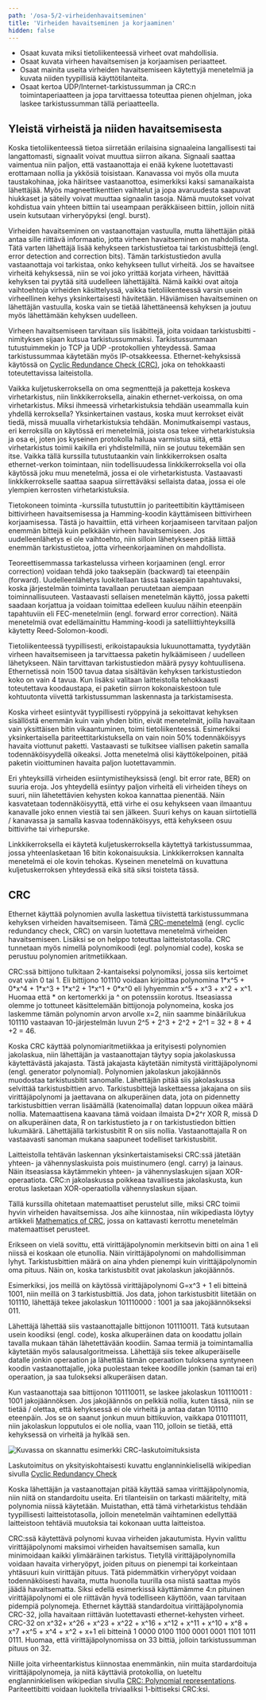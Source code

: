 ```yaml
---
path: '/osa-5/2-virheidenhavaitseminen'
title: 'Virheiden havaitseminen ja korjaaminen'
hidden: false
---
```



<text-box variant='learningObjectives' name='Oppimistavoitteet'>

- Osaat kuvata miksi tietoliikenteessä virheet ovat mahdollisia.
- Osaat kuvata virheen havaitsemisen ja korjaamisen periaatteet.
- Osaat mainita useita virheiden havaitsemiseen käytettyjä menetelmiä ja kuvata niiden tyypillisiä käyttötilanteita.
- Osaat kertoa UDP/Internet-tarkistussumman ja CRC:n toimintaperiaatteen ja jopa tarvittaessa toteuttaa pienen ohjelman, joka laskee tarkistussumman tällä periaatteella.

</text-box>

## Yleistä virheistä ja niiden havaitsemisesta

Koska tietoliikenteessä tietoa siirretään erilaisina signaaleina langallisesti tai langattomasti, signaalit voivat muuttua siirron aikana. Signaali saattaa vaimentua niin paljon, että vastaanottaja ei enää kykene luotettavasti erottamaan nollia ja ykkösiä toisistaan. Kanavassa voi myös olla muuta taustakohinaa, joka häiritsee vastaanottoa, esimerkiksi kaksi samanaikaista lähettäjää. Myös magneettikenttien vaihtelut ja jopa avaruudesta saapuvat hiukkaset ja säteily voivat muuttaa signaalin tasoja. Nämä muutokset voivat kohdistua vain yhteen bittiin tai useampaan peräkkäiseen bittiin, jolloin niitä usein kutsutaan virheryöpyksi (engl. burst).

Virheiden havaitseminen on vastaanottajan vastuulla, mutta lähettäjän pitää antaa sille riittävä informaatio, jotta virheen havaitseminen on mahdollista. Tätä varten lähettäjä lisää kehykseen tarkistustietoa tai tarkistusbittejä (engl. error detection and correction bits). Tämän tarkistustiedon avulla vastaanottaja voi tarkistaa, onko kehykseen tullut virheitä. Jos se havaitsee virheitä kehyksessä, niin se voi joko yrittää korjata virheen, hävittää kehyksen tai pyytää sitä uudelleen lähettäjältä. Nämä kaikki ovat aitoja vaihtoehtoja virheiden käsittelyssä, vaikka tietoliikenteessä varsin usein virheellinen kehys yksinkertaisesti hävitetään. Häviämisen havaitseminen on lähettäjän vastuulla, koska vain se tietää lähettäneensä kehyksen ja joutuu myös lähettämään kehyksen uudelleen.
  
Virheen havaitsemiseen tarvitaan siis lisäbittejä, joita voidaan tarkistusbitti -nimityksen sijaan kutsua tarkistussummaksi. Tarkistussummaan tutustuimmekin jo TCP ja UDP -protokollien yhteydessä. Samaa tarkistussummaa käytetään myös IP-otsakkeessa. Ethernet-kehyksissä käytössä on [Cyclic Redundance Check (CRC)](https://fi.wikipedia.org/wiki/CRC), joka on tehokkaasti toteutettavissa laiteistolla.

Vaikka kuljetuskerroksella on oma segmenttejä ja paketteja koskeva virhetarkistus, niin linkkikerroksella, ainakin ethernet-verkoissa, on oma virhetarkistus. Miksi ihmeessä virhetarkistuksia tehdään useammalla kuin yhdellä kerroksella? Yksinkertainen vastaus, koska muut kerrokset eivät tiedä, missä muualla virhetarkistuksia tehdään. Monimutkaisempi vastaus, eri kerroksilla on käytössä eri menetelmiä, joista osa tekee virhetarkistuksia ja osa ei, joten jos kyseinen protokolla haluaa varmistua siitä, että virhetarkistus toimii kaikilla eri yhdistelmillä, niin se joutuu tekemään sen itse. Vaikka tällä kurssilla tutustutaankin vain linkkikerroksen osalta ethernet-verkon toimintaan, niin todellisuudessa linkkikerroksella voi olla käytössä joku muu menetelmä, jossa ei ole virhetarkistusta. Vastaavasti linkkikerrokselle saattaa saapua siirrettäväksi sellaista dataa, jossa ei ole ylempien kerrosten virhetarkistuksia.

Tietokoneen toiminta -kurssilla tutustuttiin jo pariteettibitin käyttämiseen bittivirheen havaitsemisessa ja Hamming-koodin käyttämiseen bittivirheen korjaamisessa. Tästä jo havaittiin, että virheen korjaamiseen tarvitaan paljon enemmän bittejä kuin pelkkään virheen havaitsemiseen. Jos uudelleenlähetys ei ole vaihtoehto, niin silloin lähetykseen pitää liittää enemmän tarkistustietoa, jotta virheenkorjaaminen on mahdollista.

Teoreettisemmassa tarkastelussa virheen korjaaminen (engl. error correction) voidaan tehdä joko taaksepäin (backward) tai eteenpäin (forward). Uudelleenlähetys luokitellaan tässä taaksepäin tapahtuvaksi, koska järjestelmän toiminta tavallaan peruutetaan aiempaan toiminnallisuuteen. Vastaavasti sellaisen menetelmän käyttö, jossa paketti saadaan korjattua ja voidaan toimittaa edelleen kuuluu näihin eteenpäin tapahtuviin eli FEC-menetelmiin (engl. forward error correction).  Näitä menetelmiä ovat edellämainittu Hamming-koodi ja satelliittiyhteyksillä käytetty Reed-Solomon-koodi.

Tietoliikenteessä tyypillisesti, erikoistapauksia lukuunottamatta, tyydytään virheen havaitsemiseen ja tarvittaessa paketin hylkäämiseen / uudelleen lähetykseen. Näin tarvittavan tarkistustiedon määrä pysyy kohtuullisena. Ethernetissä noin 1500 tavua dataa sisältävän kehyksen tarkistustiedon koko on vain 4 tavua. Kun lisäksi valitaan laitteistolla tehokkaasti toteutettava koodaustapa, ei paketin siirron kokonaiskestoon tule kohtuutonta viivettä tarkistussumman laskennasta ja tarkistamisesta.

Koska virheet esiintyvät tyypillisesti ryöppyinä ja sekoittavat kehyksen sisällöstä enemmän kuin vain yhden bitin, eivät menetelmät, joilla havaitaan vain yksittäisen bitin vikaantuminen, toimi tietoliikenteessä. Esimerkiksi yksinkertaisella pariteettitarkistuksella on vain noin 50% todennäköisyys havaita viottunut paketti.  Vastaavasti se tulkitsee viallisen paketin samalla todennäköisyydellä oikeaksi. Jotta menetelmä olisi käyttökelpoinen, pitää paketin vioittuminen havaita paljon luotettavammin.

Eri yhteyksillä virheiden esiintymistiheyksissä (engl. bit error rate, BER) on suuria eroja. Jos yhteydellä esiintyy paljon virheitä eli virheiden tiheys on suuri, niin lähetettävien kehysten kokoa kannattaa pienentää. Näin kasvatetaan todennäköisyyttä, että virhe ei osu kehykseen vaan ilmaantuu kanavalle joko ennen viestiä tai sen jälkeen. Suuri kehys on kauan siirtotiellä / kanavassa ja samalla kasvaa todennäköisyys, että kehykseen osuu bittivirhe tai virhepurske.

Linkkikerroksella ei käytetä kuljetuskerroksella käytettyä tarkistussummaa, jossa yhteenlasketaan 16 bitin kokonaisuuksia. Linkkikerroksen kannalta menetelmä ei ole kovin tehokas. Kyseinen menetelmä on kuvattuna kuljetuskerroksen yhteydessä eikä sitä siksi toisteta tässä.



## CRC

Ethernet käyttää polynomien avulla laskettua tiivistettä tarkistussummana kehyksen virheiden havaitsemiseen. Tämä [CRC-menetelmä](https://fi.wikipedia.org/wiki/CRC) (engl. cyclic redundancy check, CRC) on varsin luotettava menetelmä virheiden havaitsemiseen. Lisäksi se on helppo toteuttaa laitteistotasolla. CRC tunnetaan myös nimellä polynomikoodi (egl. polynomial code), koska se perustuu polynomien aritmetiikkaan. 


CRC:ssä bittijono tulkitaan 2-kantaiseksi polynomiksi, jossa siis kertoimet ovat vain 0 tai 1. Eli bittijono 101110 voidaan kirjoittaa polynomina 1\*x^5 + 0\*x^4 + 1\*x^3 + 1\*x^2 + 1\*x^1 + 0\*x^0 eli lyhyemmin x^5 + x^3 + x^2 + x^1. Huomaa että \* on kertomerkki ja  ^ on potenssiin korotus. Itseasiassa olemme jo tottuneet käsittelemään bittijonoja polynomeina, koska jos laskemme tämän polynomin arvon arvolle x=2, niin saamme binäärilukua 101110 vastaavan 10-järjestelmän luvun 2^5 + 2^3 + 2^2 + 2^1 = 32 + 8 + 4 +2 = 46.

Koska CRC käyttää polynomiaritmetiikkaa ja erityisesti polynomien jakolaskua, niin lähettäjän ja vastaanottajan täytyy sopia jakolaskussa käytettävästä jakajasta. Tästä jakajasta käytetään nimitystä virittäjäpolynomi (engl. generator polynomial). Polynomien jakolaskun jakojäännös muodostaa tarkistusbitit sanomalle. Lähettäjän pitää siis jakolaskussa selvittää tarkistusbittien arvo. Tarkistusbittejä laskettaessa jakajana on siis virittäjäpolynomi ja jaettavana on alkuperäinen data, jota on pidennetty tarkistusbittien verran lisäämällä (katenoimalla) datan loppuun oikea määrä nollia. Matemaattisena kaavana tämä voidaan ilmaista D\*2^r XOR R, missä D on alkuperäinen data, R on tarkistustieto ja r on tarkistustiedon bittien lukumäärä. Lähettäjällä tarkistusbitit R on siis nollia. Vastaanottajalla R on vastaavasti sanoman mukana saapuneet todelliset tarkistusbitit.

Laitteistolla tehtävän laskennan yksinkertaistamiseksi CRC:ssä jätetään yhteen- ja vähennyslaskuista pois muistinumero (engl. carry) ja lainaus. Näin itseasiassa käytämmekin yhteen- ja vähennyslaskujen sijaan XOR-operaatiota. CRC:n jakolaskussa poikkeaa tavallisesta jakolaskusta, kun erotus lasketaan XOR-operaatiolla vähennyslaskun sijaan.

<quiz id="fd60fd83-4fdc-50a4-a9ec-9f9e4d89765b"> </quiz>

Tällä kurssilla ohitetaan matemaattiset perustelut sille, miksi CRC toimii hyvin virheiden havaitsemissa. Jos aihe kiinnostaa, niin wikipediasta löytyy artikkeli [Mathematics of CRC](http://en.wikipedia.org/wiki/Mathematics_of_CRC), jossa on kattavasti kerrottu menetelmän matemaattiset perusteet.

Erikseen on vielä sovittu, että virittäjäpolynomin merkitsevin bitti on aina 1 eli niissä ei koskaan ole etunollia. Näin virittäjäpolynomi on mahdollisimman lyhyt. Tarkistusbittien määrä on aina yhden pienempi kuin virittäjäpolynomin oma pituus. Näin on, koska tarkistusbitit ovat jakolaskun jakojäännös.

Esimerkiksi, jos meillä on käytössä virittäjäpolynomi G=x^3 + 1 eli bitteinä 1001, niin meillä on 3 tarkistusbittiä.
Jos data, johon tarkistusbitit liitetään on 101110, lähettäjä tekee jakolaskun 101110000 : 1001 ja saa jakojäännökseksi 011.

Lähettäjä lähettää siis vastaanottajalle bittijonon 101110011. Tätä kutsutaan usein koodiksi (engl. code), koska alkuperäinen data on koodattu jollain tavalla mukaan tähän lähetettävään koodiin. Samaa termiä ja toimintamallia käytetään myös salausalgoritmeissa. Lähettäjä siis tekee alkuperäiselle datalle jonkin operaation ja lähettää tämän operaation tuloksena syntyneen koodin vastaanottajalle, joka puolestaan tekee koodille jonkin (saman tai eri) operaation, ja saa tulokseksi alkuperäisen datan.

Kun vastaanottaja saa bittijonon 101110011, se laskee jakolaskun 101110011 : 1001 jakojäännöksen. Jos jakojäännös on pelkkiä nollia, kuten tässä, niin se tietää / olettaa, että kehyksessä ei ole virheitä ja antaa datan 101110 eteenpäin. Jos se on saanut jonkun muun bittikuvion, vaikkapa 010111011, niin jakolaskun lopputulos ei ole nollia, vaan 110, jolloin se tietää, että kehyksessä on virheitä ja hylkää sen.

<img src="../img/crc-esimerkki.png" alt=" Kuvassa on skannattu esimerkki CRC-laskutoimituksista">

Laskutoimitus on yksityiskohtaisesti kuvattu englanninkielisellä wikipedian sivulla [Cyclic Redundancy Check](https://en.wikipedia.org/wiki/Cyclic_redundancy_check) 

Koska lähettäjän ja vastaanottajan pitää käyttää samaa virittäjäpolynomia, niin niitä on standardoitu useita. Eri tilanteisiin on tarkasti määritelty, mitä polynomia niissä käytetään.  Muistathan, että tämä virhetarkistus tehdään tyypillisesti laitteistotasolla, jolloin menetelmän vaihtaminen edellyttää laitteistoon tehtäviä muutoksia tai kokonaan uutta laitteistoa. 

CRC:ssä käytettävä polynomi kuvaa virheiden jakautumista. Hyvin valittu virittäjäpolynomi maksimoi virheiden havaitsemisen samalla, kun minimoidaan kaikki ylimääräinen tarkistus. Tietyllä virittäjäpolynomilla voidaan havaita virheryöpyt, joiden pituus on pienempi tai korkeintaan yhtäsuuri kuin virittäjän pituus. Tätä pidemmätkin virheryöpyt voidaan todennäköisesti havaita, mutta huonolla tuurilla osa niistä saattaa myös jäädä havaitsematta. Siksi edellä esimerkissä käyttämämme 4:n pituinen virittäjäpolynomi ei ole riittävän hyvä todelliseen käyttöön, vaan tarvitaan pidempiä polynomeja. Ethernet käyttää standardoitua virittäjäpolynomia CRC-32, jolla havaitaan riittävän luotettavasti ethernet-kehysten virheet. CRC-32 on x^32+ x^26 + x^23 + x^22 + x^16 + x^12 + x^11 + x^10 + x^8 + x^7 +x^5 + x^4 + x^2 + x+1 
eli bitteinä 1 0000 0100 1100 0001 0001 1101 1011 0111. Huomaa, että virittäjäpolynomissa on 33 bittiä, jolloin tarkistussumman pituus on 32.

Niille joita virheentarkistus kiinnostaa enemmänkin, niin muita stardardoituja virittäjäpolynomeja, ja niitä käyttäviä protokollia, on lueteltu englanninkielisen wikipedian sivulla [CRC: Polynomial representations](https://en.wikipedia.org/wiki/Cyclic_redundancy_check#Polynomial_representations_of_cyclic_redundancy_checks). Pariteettibitti voidaan luokitella triviaaliksi 1-bittiseksi CRC:ksi.



<quiz id='eebb801a-fa2d-5c96-812c-3e9707607aa3'></quiz>

